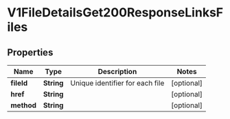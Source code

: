 
# V1FileDetailsGet200ResponseLinksFiles

## Properties
Name | Type | Description | Notes
------------ | ------------- | ------------- | -------------
**fileId** | **String** | Unique identifier for each file |  [optional]
**href** | **String** |  |  [optional]
**method** | **String** |  |  [optional]



